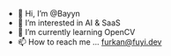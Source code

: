 - 👋 Hi, I’m @Bayyn
- 👀 I’m interested in AI & SaaS
- 🌱 I’m currently learning OpenCV
- 📫 How to reach me ... furkan@fuyi.dev
